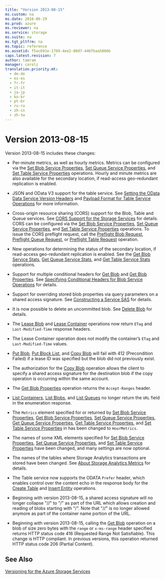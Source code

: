 ```yaml
---
title: "Version 2013-08-15"
ms.custom: na
ms.date: 2016-06-29
ms.prod: azure
ms.reviewer: na
ms.service: storage
ms.suite: na
ms.tgt_pltfrm: na
ms.topic: reference
ms.assetid: f5ac691e-1769-4ee2-80d7-446fbaa5866b
caps.latest.revision: 7
author: tamram
manager: carolz
translation.priority.mt: 
  - de-de
  - es-es
  - fr-fr
  - it-it
  - ja-jp
  - ko-kr
  - pt-br
  - ru-ru
  - zh-cn
  - zh-tw
---
```

# Version 2013-08-15
Version 2013-08-15 includes these changes:  
  
-   Per-minute metrics, as well as hourly metrics. Metrics can be configured via the [Set Blob Service Properties](../fileservices/Set-Blob-Service-Properties.md), [Set Queue Service Properties](../fileservices/Set-Queue-Service-Properties.md), and [Set Table Service Properties](../fileservices/Set-Table-Service-Properties.md) operations. Hourly and minute metrics are also available for the secondary location, if read-access geo-redundant replication is enabled.  
  
-   JSON and OData V3 support for the table service. See [Setting the OData Data Service Version Headers](../fileservices/Setting-the-OData-Data-Service-Version-Headers.md) and [Payload Format for Table Service Operations](../fileservices/Payload-Format-for-Table-Service-Operations.md) for more information.  
  
-   Cross-origin resource sharing (CORS) support for the Blob, Table and Queue services. See [CORS Support for the Storage Services](../fileservices/Cross-Origin-Resource-Sharing--CORS--Support-for-the-Azure-Storage-Services.md) for details. CORS can be configured via the [Set Blob Service Properties](../fileservices/Set-Blob-Service-Properties.md), [Set Queue Service Properties](../fileservices/Set-Queue-Service-Properties.md), and [Set Table Service Properties](../fileservices/Set-Table-Service-Properties.md) operations. To issue the CORS preflight request, call the [Preflight Blob Request](../fileservices/Preflight-Blob-Request.md), [Preflight Queue Request](../fileservices/Preflight-Queue-Request.md), or [Preflight Table Request](../fileservices/Preflight-Table-Request.md) operation.  
  
-   New operations for determining the status of the secondary location, if read-access geo-redundant replication is enabled. See the [Get Blob Service Stats](../fileservices/Get-Blob-Service-Stats.md), [Get Queue Service Stats](../fileservices/Get-Queue-Service-Stats.md), and [Get Table Service Stats](../fileservices/Get-Table-Service-Stats.md) operations.  
  
-   Support for multiple conditional headers for [Get Blob](../fileservices/Get-Blob.md) and [Get Blob Properties](../fileservices/Get-Blob-Properties.md). See [Specifying Conditional Headers for Blob Service Operations](../fileservices/Specifying-Conditional-Headers-for-Blob-Service-Operations.md) for details.  
  
-   Support for overriding stored blob properties via query parameters on a shared access signature. See [Constructing a Service SAS](../fileservices/Constructing-a-Service-SAS.md) for details.  
  
-   It is now possible to delete an uncommitted blob. See [Delete Blob](../fileservices/Delete-Blob.md) for details.  
  
-   The [Lease Blob](../fileservices/Lease-Blob.md) and [Lease Container](../fileservices/Lease-Container.md) operations now return `ETag` and `Last-Modified-Time` response headers.  
  
-   The Lease Container operation does not modify the container’s `ETag` and `Last-Modified-Time` values.  
  
-   [Put Blob](../fileservices/Put-Blob.md), [Put Block List](../fileservices/Put-Block-List.md), and [Copy Blob](../fileservices/Copy-Blob.md) will fail with 412 (Precondition Failed) if a lease ID was specified but the blob did not previously exist.  
  
-   The authorization for the [Copy Blob](../fileservices/Copy-Blob.md) operation allows the client to specify a shared access signature for the destination blob if the copy operation is occurring within the same account.  
  
-   The [Get Blob Properties](../fileservices/Get-Blob-Properties.md) operation returns the `Accept-Ranges` header.  
  
-   [List Containers](../fileservices/List-Containers2.md), [List Blobs](../fileservices/List-Blobs.md), and [List Queues](../fileservices/List-Queues1.md) no longer return the `URL` field in the enumeration response.  
  
-   The `Metrics` element specified for or returned by [Set Blob Service Properties](../fileservices/Set-Blob-Service-Properties.md), [Get Blob Service Properties](../fileservices/Get-Blob-Service-Properties.md), [Set Queue Service Properties](../fileservices/Set-Queue-Service-Properties.md), [Get Queue Service Properties](../fileservices/Get-Queue-Service-Properties.md), [Get Table Service Properties](../fileservices/Get-Table-Service-Properties.md), and [Set Table Service Properties](../fileservices/Set-Table-Service-Properties.md) in has been changed to `HourMetrics`.  
  
-   The names of some XML elements specified for [Set Blob Service Properties](../fileservices/Set-Blob-Service-Properties.md), [Set Queue Service Properties](../fileservices/Set-Queue-Service-Properties.md), and [Set Table Service Properties](../fileservices/Set-Table-Service-Properties.md) have been changed, and many settings are now optional.  
  
-   The names of the tables where Storage Analytics transactions are stored have been changed. See [About Storage Analytics Metrics](../fileservices/About-Storage-Analytics-Metrics.md) for details.  
  
-   The Table service now supports the ODATA `Prefer` header, which enables control over the content echo in the response body for the [Create Table](../fileservices/Create-Table.md) and [Insert Entity](../fileservices/Insert-Entity.md) operations.  
  
-   Beginning with version 2013-08-15, a shared access signature will no longer collapse "//" to "/" as part of the URL which allows creation and reading of blobs starting with "/". Note that "//" is no longer allowed anymore as part of the container name portion of the URL.  
  
-   Beginning with version 2013-08-15, calling the [Get Blob](../fileservices/Get-Blob.md) operation on a blob of size zero bytes with the `range` or `x-ms-range` header specified returns HTTP status code 416 (Requested Range Not Satisfiable). This change is HTTP compliant. In previous versions, this operation returned HTTP status code 206 (Partial Content).  
  
## See Also  
 [Versioning for the Azure Storage Services](../fileservices/Versioning-for-the-Azure-Storage-Services.md)